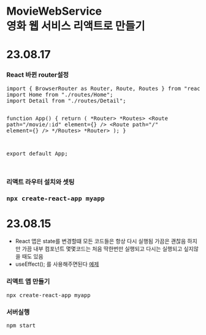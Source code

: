 # MovieWebService <br>영화 웹 서비스 리액트로 만들기

<h1>23.08.17</h1>
<h3>React 바뀐 router설정</h3>
<pre>
import { BrowserRouter as Router, Route, Routes } from "react-router-dom";
import Home from "./routes/Home";
import Detail from "./routes/Detail";

function App() {
return (
*Router>
*Routes>
<Route path="/movie/:id" element={<Detail />} />
<Route path="/" element={<Home />} />
\*/Routes>
\*Router>
);
}

export default App;

</pre>
<h3>리액트 라우터 설치와 셋팅<h3>
<pre>
npx create-react-app myapp
</pre>

<h1>23.08.15</h1>
<ul>
<li>React 앱은 state를 변경할떄 모든 코드들은 항상 다시 실행됨 가끔은 괜찮음 하지만 가끔 내부 컴포넌트 몇몇코드는 처음 딱한번만 실행되고 다시는 실행되고 싶지않을 때도 있음 </li>
<li>useEffect(); 를 사용해주면된다 <a href="https://github.com/bp4sp4/MovieWebService/blob/main/my-app/src/useEffectexample.js">예제</a></li>
</ul>

<h3>리액트 앱 만들기</h3>
<pre>
npx create-react-app myapp
</pre>
<h3>서버실행</h3>
<pre>
npm start
</pre>
